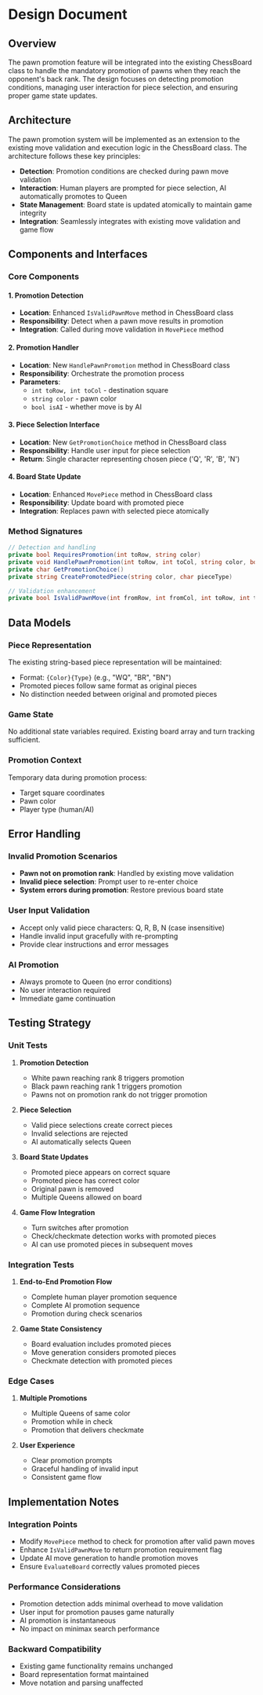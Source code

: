 # Design Document

## Overview

The pawn promotion feature will be integrated into the existing ChessBoard class to handle the mandatory promotion of pawns when they reach the opponent's back rank. The design focuses on detecting promotion conditions, managing user interaction for piece selection, and ensuring proper game state updates.

## Architecture

The pawn promotion system will be implemented as an extension to the existing move validation and execution logic in the ChessBoard class. The architecture follows these key principles:

- **Detection**: Promotion conditions are checked during pawn move validation
- **Interaction**: Human players are prompted for piece selection, AI automatically promotes to Queen
- **State Management**: Board state is updated atomically to maintain game integrity
- **Integration**: Seamlessly integrates with existing move validation and game flow

## Components and Interfaces

### Core Components

#### 1. Promotion Detection
- **Location**: Enhanced `IsValidPawnMove` method in ChessBoard class
- **Responsibility**: Detect when a pawn move results in promotion
- **Integration**: Called during move validation in `MovePiece` method

#### 2. Promotion Handler
- **Location**: New `HandlePawnPromotion` method in ChessBoard class
- **Responsibility**: Orchestrate the promotion process
- **Parameters**: 
  - `int toRow, int toCol` - destination square
  - `string color` - pawn color
  - `bool isAI` - whether move is by AI

#### 3. Piece Selection Interface
- **Location**: New `GetPromotionChoice` method in ChessBoard class
- **Responsibility**: Handle user input for piece selection
- **Return**: Single character representing chosen piece ('Q', 'R', 'B', 'N')

#### 4. Board State Update
- **Location**: Enhanced `MovePiece` method in ChessBoard class
- **Responsibility**: Update board with promoted piece
- **Integration**: Replaces pawn with selected piece atomically

### Method Signatures

```csharp
// Detection and handling
private bool RequiresPromotion(int toRow, string color)
private void HandlePawnPromotion(int toRow, int toCol, string color, bool isAI)
private char GetPromotionChoice()
private string CreatePromotedPiece(string color, char pieceType)

// Validation enhancement
private bool IsValidPawnMove(int fromRow, int fromCol, int toRow, int toCol, string color) // Enhanced
```

## Data Models

### Piece Representation
The existing string-based piece representation will be maintained:
- Format: `{Color}{Type}` (e.g., "WQ", "BR", "BN")
- Promoted pieces follow same format as original pieces
- No distinction needed between original and promoted pieces

### Game State
No additional state variables required. Existing board array and turn tracking sufficient.

### Promotion Context
Temporary data during promotion process:
- Target square coordinates
- Pawn color
- Player type (human/AI)

## Error Handling

### Invalid Promotion Scenarios
- **Pawn not on promotion rank**: Handled by existing move validation
- **Invalid piece selection**: Prompt user to re-enter choice
- **System errors during promotion**: Restore previous board state

### User Input Validation
- Accept only valid piece characters: Q, R, B, N (case insensitive)
- Handle invalid input gracefully with re-prompting
- Provide clear instructions and error messages

### AI Promotion
- Always promote to Queen (no error conditions)
- No user interaction required
- Immediate game continuation

## Testing Strategy

### Unit Tests
1. **Promotion Detection**
   - White pawn reaching rank 8 triggers promotion
   - Black pawn reaching rank 1 triggers promotion
   - Pawns not on promotion rank do not trigger promotion

2. **Piece Selection**
   - Valid piece selections create correct pieces
   - Invalid selections are rejected
   - AI automatically selects Queen

3. **Board State Updates**
   - Promoted piece appears on correct square
   - Promoted piece has correct color
   - Original pawn is removed
   - Multiple Queens allowed on board

4. **Game Flow Integration**
   - Turn switches after promotion
   - Check/checkmate detection works with promoted pieces
   - AI can use promoted pieces in subsequent moves

### Integration Tests
1. **End-to-End Promotion Flow**
   - Complete human player promotion sequence
   - Complete AI promotion sequence
   - Promotion during check scenarios

2. **Game State Consistency**
   - Board evaluation includes promoted pieces
   - Move generation considers promoted pieces
   - Checkmate detection with promoted pieces

### Edge Cases
1. **Multiple Promotions**
   - Multiple Queens of same color
   - Promotion while in check
   - Promotion that delivers checkmate

2. **User Experience**
   - Clear promotion prompts
   - Graceful handling of invalid input
   - Consistent game flow

## Implementation Notes

### Integration Points
- Modify `MovePiece` method to check for promotion after valid pawn moves
- Enhance `IsValidPawnMove` to return promotion requirement flag
- Update AI move generation to handle promotion moves
- Ensure `EvaluateBoard` correctly values promoted pieces

### Performance Considerations
- Promotion detection adds minimal overhead to move validation
- User input for promotion pauses game naturally
- AI promotion is instantaneous
- No impact on minimax search performance

### Backward Compatibility
- Existing game functionality remains unchanged
- Board representation format maintained
- Move notation and parsing unaffected